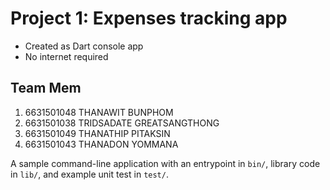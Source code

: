# Project 1: Expenses tracking app

- Created as Dart console app
- No internet required

## Team Mem

1. 6631501048 THANAWIT BUNPHOM
2. 6631501038 TRIDSADATE GREATSANGTHONG
3. 6631501049 THANATHIP PITAKSIN
4. 6631501043 THANADON YOMMANA

A sample command-line application with an entrypoint in `bin/`, library code
in `lib/`, and example unit test in `test/`.
